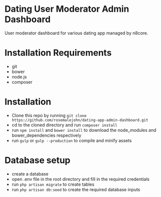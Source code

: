 # Dating User Moderator Admin Dashboard

User moderator dashboard for various dating app managed by n8core.

# Installation Requirements

- git
- bower
- node.js
- composer

# Installation

- Clone this repo by running `git clone https://github.com/rosemalejohn/dating-app-admin-dashboard.git`
- cd to the cloned directory and run `composer install`
- run `npm install` and `bower install` to download the node_modules and bower_dependencies respectively
- run `gulp` or `gulp --production` to compile and minify assets

# Database setup

- create a database
- open .env file in the root directory and fill in the required credentials
- run `php artisan migrate` to create tables
- run `php artisan db:seed` to create the required database inputs